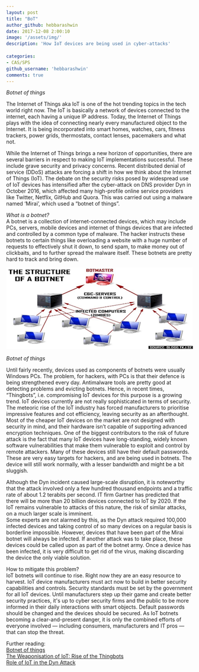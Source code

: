 ```yaml
---
layout: post
title: "BoT"
author_github: hebbarashwin
date: 2017-12-08 2:00:10
image: '/assets/img/'
description: 'How IoT devices are being used in cyber-attacks'

categories:
- CAS/SPS
github_username: 'hebbarashwin'
comments: true
---
```


*Botnet of things*

The Internet of Things aka IoT is one of the hot trending topics in the
tech world right now. The IoT is basically a network of devices
connected to the internet, each having a unique IP address. Today, the
Internet of Things plays with the idea of connecting nearly every
manufactured object to the Internet. It is being incorporated into smart
homes, watches, cars, fitness trackers, power grids, thermostats,
contact lenses, pacemakers and what not.

While the Internet of Things brings a new horizon of opportunities,
there are several barriers in respect to making IoT implementations
successful. These include grave security and privacy concerns. Recent
distributed denial of service (DDoS) attacks are forcing a shift in how
we think about the Internet of Things (IoT). The debate on the security
risks posed by widespread use of IoT devices has intensified after the
cyber-attack on DNS provider Dyn in October 2016, which affected many
high-profile online service providers like Twitter, Netflix, GitHub and
Quora. This was carried out using a malware named ‘Mirai’, which used a
“botnet of things”.

*What is a botnet?*  
A botnet is a collection of internet-connected devices, which may
include PCs, servers, mobile devices and internet of things devices that
are infected and controlled by a common type of malware. The hacker
instructs these botnets to certain things like overloading a website
with a huge number of requests to effectively shut it down, to send
spam, to make money out of clickbaits, and to further spread the malware
itself. These botnets are pretty hard to track and bring down.

![Image1](/blog/assets/img/BoT/image1.jpg)

*Botnet of things*

Until fairly recently, devices used as components of botnets were
usually Windows PCs. The problem, for hackers, with PCs is that their
defence is being strengthened every day. Antimalware tools are pretty
good at detecting problems and evicting botnets. Hence, in recent times,
“Thingbots”, i.e. compromising IoT devices for this purpose is a growing
trend. IoT devices currently are not really sophisticated in terms of
security. The meteoric rise of the IoT industry has forced manufacturers
to prioritise impressive features and cot efficiency, leaving security
as an afterthought. Most of the cheaper IoT devices on the market are
not designed with security in mind, and their hardware isn’t capable of
supporting advanced encryption techniques. One of the biggest
contributors to the risk of future attack is the fact that many IoT
devices have long-standing, widely known software vulnerabilities that
make them vulnerable to exploit and control by remote attackers. Many of
these devices still have their default passwords. These are very easy
targets for hackers, and are being used in botnets. The device will
still work normally, with a lesser bandwidth and might be a bit
sluggish.

Although the Dyn incident caused large-scale disruption, it is
noteworthy that the attack involved only a few hundred thousand
endpoints and a traffic rate of about 1.2 terabits per second. IT firm
Gartner has predicted that there will be more than 20 billion devices
connected to IoT by 2020. If the IoT remains vulnerable to attacks of
this nature, the risk of similar attacks, on a much larger scale is
imminent.  
Some experts are not alarmed by this, as the Dyn attack required 100,000
infected devices and taking control of so many devices on a regular
basis is borderline impossible. However, devices that have been part of
the Mirai botnet will always be infected. If another attack was to take
place, these devices could be called upon as part of the botnet army.
Once a device has been infected, it is very difficult to get rid of the
virus, making discarding the device the only viable solution. 

How to mitigate this problem?  
IoT botnets will continue to rise. Right now they are an easy resource
to harvest. IoT device manufacturers must act now to build in better
security capabilities and controls. Security standards must be set by
the government for all IoT devices. Until manufacturers step up their
game and create better security practices, it's up to cyber security
firms and the public to be more informed in their daily interactions
with smart objects. Default passwords should be changed and the devices
should be secured. As IoT botnets becoming a clear-and-present danger,
it is only the combined efforts of everyone involved — including
consumers, manufacturers and IT pros — that can stop the threat.

Further reading:  
[Botnet of
things](https://www.technologyreview.com/s/603500/10-breakthrough-technologies-2017-botnets-of-things/)  
[The Weaponisation of IoT: Rise of the
Thingbots](https://securityintelligence.com/the-weaponization-of-iot-rise-of-the-thingbots/)  
[Role of IoT in the Dyn
Attack](https://www.kaspersky.com/blog/attack-on-dyn-explained/13325/)
